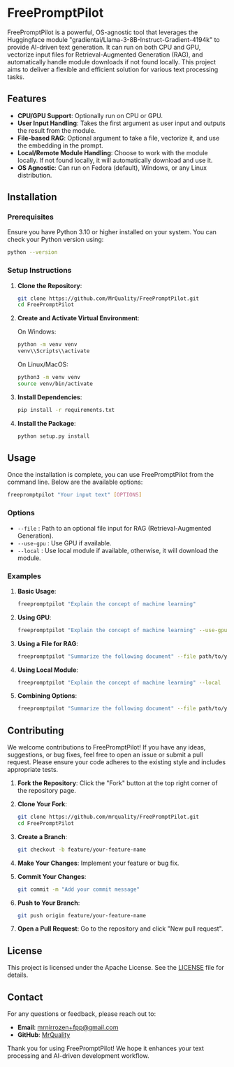 # FreePromptPilot

FreePromptPilot is a powerful, OS-agnostic tool that leverages the Huggingface module "gradientai/Llama-3-8B-Instruct-Gradient-4194k" to provide AI-driven text generation. It can run on both CPU and GPU, vectorize input files for Retrieval-Augmented Generation (RAG), and automatically handle module downloads if not found locally. This project aims to deliver a flexible and efficient solution for various text processing tasks.

## Features

- **CPU/GPU Support**: Optionally run on CPU or GPU.
- **User Input Handling**: Takes the first argument as user input and outputs the result from the module.
- **File-based RAG**: Optional argument to take a file, vectorize it, and use the embedding in the prompt.
- **Local/Remote Module Handling**: Choose to work with the module locally. If not found locally, it will automatically download and use it.
- **OS Agnostic**: Can run on Fedora (default), Windows, or any Linux distribution.

## Installation

### Prerequisites

Ensure you have Python 3.10 or higher installed on your system. You can check your Python version using:

```sh
python --version
```

### Setup Instructions

1. **Clone the Repository**:

   ```sh
   git clone https://github.com/MrQuality/FreePromptPilot.git
   cd FreePromptPilot
   ```

2. **Create and Activate Virtual Environment**:

   On Windows:
   ```sh
   python -m venv venv
   venv\\Scripts\\activate
   ```

   On Linux/MacOS:
   ```sh
   python3 -m venv venv
   source venv/bin/activate
   ```

3. **Install Dependencies**:

   ```sh
   pip install -r requirements.txt
   ```

4. **Install the Package**:

   ```sh
   python setup.py install
   ```

## Usage

Once the installation is complete, you can use FreePromptPilot from the command line. Below are the available options:

```sh
freepromptpilot "Your input text" [OPTIONS]
```

### Options

- `--file` : Path to an optional file input for RAG (Retrieval-Augmented Generation).
- `--use-gpu` : Use GPU if available.
- `--local` : Use local module if available, otherwise, it will download the module.

### Examples

1. **Basic Usage**:

   ```sh
   freepromptpilot "Explain the concept of machine learning"
   ```

2. **Using GPU**:

   ```sh
   freepromptpilot "Explain the concept of machine learning" --use-gpu
   ```

3. **Using a File for RAG**:

   ```sh
   freepromptpilot "Summarize the following document" --file path/to/your/file.txt
   ```

4. **Using Local Module**:

   ```sh
   freepromptpilot "Explain the concept of machine learning" --local
   ```

5. **Combining Options**:

   ```sh
   freepromptpilot "Summarize the following document" --file path/to/your/file.txt --use-gpu --local
   ```

## Contributing

We welcome contributions to FreePromptPilot! If you have any ideas, suggestions, or bug fixes, feel free to open an issue or submit a pull request. Please ensure your code adheres to the existing style and includes appropriate tests.

1. **Fork the Repository**: Click the "Fork" button at the top right corner of the repository page.
2. **Clone Your Fork**: 

   ```sh
   git clone https://github.com/mrquality/FreePromptPilot.git
   cd FreePromptPilot
   ```
3. **Create a Branch**: 

   ```sh
   git checkout -b feature/your-feature-name
   ```
4. **Make Your Changes**: Implement your feature or bug fix.
5. **Commit Your Changes**: 

   ```sh
   git commit -m "Add your commit message"
   ```
6. **Push to Your Branch**: 

   ```sh
   git push origin feature/your-feature-name
   ```
7. **Open a Pull Request**: Go to the repository and click "New pull request".

## License

This project is licensed under the Apache License. See the [LICENSE](https://github.com/MrQuality/FreePromptPilot/blob/main/LICENSE) file for details.

## Contact

For any questions or feedback, please reach out to:

- **Email**: mrnirrozen+fpp@gmail.com
- **GitHub**: [MrQuality](https://github.com/MrQuality)

Thank you for using FreePromptPilot! We hope it enhances your text processing and AI-driven development workflow.